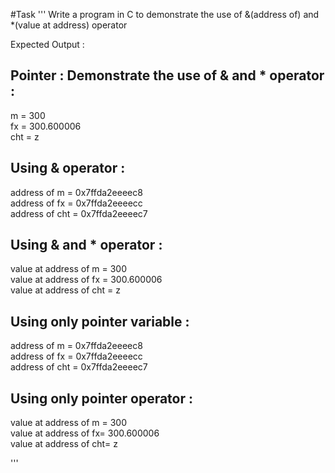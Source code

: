 #Task 
'''
Write a program in C to demonstrate the use of &(address of) 
and *(value at address) operator

Expected Output :

Pointer : Demonstrate the use of & and * operator :                                                          
--------------------------------------------------------                                                      
 m = 300                                                                                                      
 fx = 300.600006                                                                                              
 cht = z                                                                                                      
                                                                                                              
 Using & operator :                                                                                           
-----------------------                                                                                       
 address of m = 0x7ffda2eeeec8                                                                                
 address of fx = 0x7ffda2eeeecc                                                                               
 address of cht = 0x7ffda2eeeec7                                                                              
                                                                                                              
 Using & and * operator :                                                                                     
-----------------------------                                                                                 
 value at address of m = 300                                                                                  
 value at address of fx = 300.600006                                                                          
 value at address of cht = z                      

Using only pointer variable :                                                                                
----------------------------------                                                                            
 address of m = 0x7ffda2eeeec8                                                                                
 address of fx = 0x7ffda2eeeecc                                                                               
 address of cht = 0x7ffda2eeeec7                                                                              
                                                                                                              
 Using only pointer operator :                                                                                
----------------------------------                                                                            
 value at address of m = 300                                                                                  
 value at address of fx= 300.600006                                                                           
 value at address of cht= z            

'''
